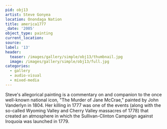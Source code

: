 ```yaml
---
pid: obj13
artist: Steve Gonyea
location: Onondaga Nation
title: america1777
_date: '2005'
object_type: painting
current_location:
source:
label: '13'
header:
  teaser: /images/gallery/simple/obj13/thumbnail.jpg
  image: /images/gallery/simple/obj13/full.jpg
categories:
  - gallery
  - audio-visual
  - mixed-media
---
```


Steve's allegorical painting is a commentary on and companion to the once well-known national icon, "The Murder of Jane McCrae," painted by John Vanderlyn in 1804. Her killing in 1777 was one of the events (along with the so-called Wyoming Valley and Cherry Valley massacres of 1778) that created an atmosphere in which the Sullivan-Clinton Campaign against Iroquoia was launched in 1779.
